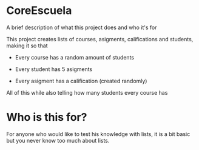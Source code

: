 # CoreEscuela

A brief description of what this project does and who it's for

This project creates lists  of courses, asigments, califications and students, making it so that 

* Every course has a random amount of students 

* Every student has 5 asigments

* Every asigment has a calification (created randomly)

All of this while also telling how many students every course has

# Who is this for?

For anyone who would like to test his knowledge with lists, it is a bit basic but you never know too much about lists.
